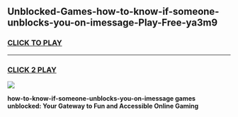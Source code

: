 
## Unblocked-Games-how-to-know-if-someone-unblocks-you-on-imessage-Play-Free-ya3m9
<h3>
<a href="https://premium76.site?title=how-to-know-if-someone-unblocks-you-on-imessage&ref=23A">CLICK TO PLAY</a></h3>
<hr>

<h3>
<a href="https://premium76.site?title=how-to-know-if-someone-unblocks-you-on-imessage&ref=23A">CLICK 2 PLAY</a>
  
</h3>

<a href="https://premium76.site?title=how-to-know-if-someone-unblocks-you-on-imessage&ref=23A"><img src="https://clearcache.store/games.png"></a>


**how-to-know-if-someone-unblocks-you-on-imessage games unblocked: Your Gateway to Fun and Accessible Online Gaming**
